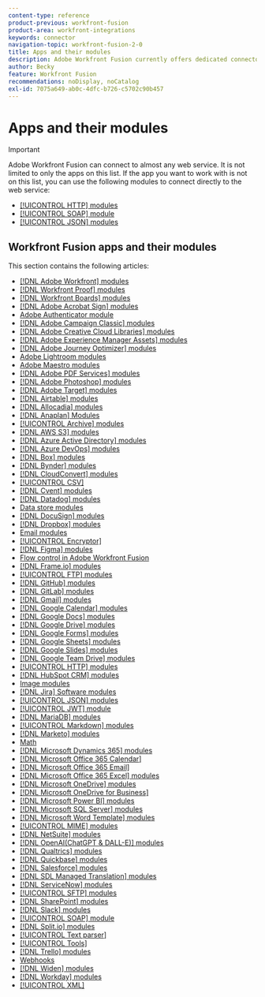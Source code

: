 ```yaml
---
content-type: reference
product-previous: workfront-fusion
product-area: workfront-integrations
keywords: connector
navigation-topic: workfront-fusion-2-0
title: Apps and their modules
description: Adobe Workfront Fusion currently offers dedicated connectors for the apps on this list. If the app you want to work with is not on this list, you can connect to it using the HTTP, SOAP, or JSON modules.
author: Becky
feature: Workfront Fusion
recommendations: noDisplay, noCatalog
exl-id: 7075a649-ab0c-4dfc-b726-c5702c90b457
---
```

# Apps and their modules

>[!IMPORTANT]
>
>Adobe Workfront Fusion can connect to almost any web service. It is not limited to only the apps on this list. If the app you want to work with is not on this list, you can use the following modules to connect directly to the web service:
>
>* [[!UICONTROL HTTP] modules](../../workfront-fusion/apps-and-their-modules/http-modules/http-modules-1.md) 
>* [[!UICONTROL SOAP] module](../../workfront-fusion/apps-and-their-modules/soap-module.md) 
>* [[!UICONTROL JSON] modules](../../workfront-fusion/apps-and-their-modules/json-modules.md) 
>

## Workfront Fusion apps and their modules

This section contains the following articles:

* [[!DNL Adobe Workfront] modules](../../workfront-fusion/apps-and-their-modules/workfront-modules.md) 
* [[!DNL Workfront Proof] modules](../../workfront-fusion/apps-and-their-modules/workfront-proof-modules.md) 
* [[!DNL Workfront Boards] modules](../../workfront-fusion/apps-and-their-modules/workfront-boards-modules.md) 
* [[!DNL Adobe Acrobat Sign] modules](../../workfront-fusion/apps-and-their-modules/adobe-sign-modules.md)
* [Adobe Authenticator module](/help/quicksilver/workfront-fusion/apps-and-their-modules/adobe-authenticator-modules.md)
* [[!DNL Adobe Campaign Classic] modules](../../workfront-fusion/apps-and-their-modules/adobe-campaign-classic-connector.md) 
* [[!DNL Adobe Creative Cloud Libraries] modules](../../workfront-fusion/apps-and-their-modules/creative-cloud-libraries-modules.md) 
* [[!DNL Adobe Experience Manager Assets] modules](../../workfront-fusion/apps-and-their-modules/aem-assets-modules.md)
* [[!DNL Adobe Journey Optimizer] modules](../../workfront-fusion/apps-and-their-modules/adobe-journey-optimizer-modules.md) 
* [Adobe Lightroom modules](/help/quicksilver/workfront-fusion/apps-and-their-modules/adobe-lightroom-modules.md)
* [Adobe Maestro modules](/help/quicksilver/workfront-fusion/apps-and-their-modules/workfront-planning-modules.md)
* [[!DNL Adobe PDF Services] modules](../../workfront-fusion/apps-and-their-modules/pdf-modules.md) 
* [[!DNL Adobe Photoshop] modules](../../workfront-fusion/apps-and-their-modules/adobe-photoshop-modules.md) 
* [[!DNL Adobe Target] modules](../../workfront-fusion/apps-and-their-modules/adobe-target-modules.md) 
* [[!DNL Airtable] modules](../../workfront-fusion/apps-and-their-modules/airtable-modules.md) 
* [[!DNL Allocadia] modules](../../workfront-fusion/apps-and-their-modules/allocadia-modules.md) 
* [[!DNL Anaplan] Modules](../../workfront-fusion/apps-and-their-modules/anaplan-modules.md) 
* [[!UICONTROL Archive] modules](../../workfront-fusion/apps-and-their-modules/archive-modules.md) 
* [[!DNL AWS S3] modules](../../workfront-fusion/apps-and-their-modules/aws-s3-modules.md) 
* [[!DNL Azure Active Directory] modules](../../workfront-fusion/apps-and-their-modules/azure-ad-modules.md) 
* [[!DNL Azure DevOps] modules](../../workfront-fusion/apps-and-their-modules/azure-dev-ops.md)
* [[!DNL Box] modules](../../workfront-fusion/apps-and-their-modules/box-modules.md) 
* [[!DNL Bynder] modules](../../workfront-fusion/apps-and-their-modules/bynder-modules.md) 
* [[!DNL CloudConvert] modules](../../workfront-fusion/apps-and-their-modules/cloud-convert-modules.md)
* [[!UICONTROL CSV]](../../workfront-fusion/apps-and-their-modules/csv.md) 
* [[!DNL Cvent] modules](../../workfront-fusion/apps-and-their-modules/cvent-modules.md) 
* [[!DNL Datadog] modules](../../workfront-fusion/apps-and-their-modules/datadog-modules.md) 
* [Data store modules](../../workfront-fusion/apps-and-their-modules/data-store-modules.md) 
* [[!DNL DocuSign] modules](../../workfront-fusion/apps-and-their-modules/docusign-modules.md) 
* [[!DNL Dropbox] modules](../../workfront-fusion/apps-and-their-modules/dropbox-modules.md)
* [Email modules](../../workfront-fusion/apps-and-their-modules/email-modules.md) 
* [[!UICONTROL Encryptor]](../../workfront-fusion/apps-and-their-modules/encryptor-modules.md) 
* [[!DNL Figma] modules](../../workfront-fusion/apps-and-their-modules/figma-modules.md)
* [Flow control in Adobe Workfront Fusion](../../workfront-fusion/apps-and-their-modules/flow-control.md)
* [[!DNL Frame.io] modules](../../workfront-fusion/apps-and-their-modules/frame-io-modules.md)
* [[!UICONTROL FTP] modules](../../workfront-fusion/apps-and-their-modules/ftp-modules.md)
* [[!DNL GitHub] modules](../../workfront-fusion/apps-and-their-modules/github.md)
* [[!DNL GitLab] modules](../../workfront-fusion/apps-and-their-modules/gitlab-modules.md)
* [[!DNL Gmail] modules](../../workfront-fusion/apps-and-their-modules/gmail-modules.md) 
* [[!DNL Google Calendar] modules](../../workfront-fusion/apps-and-their-modules/google-calendar-modules.md) 
* [[!DNL Google Docs] modules](../../workfront-fusion/apps-and-their-modules/google-docs-modules.md) 
* [[!DNL Google Drive] modules](../../workfront-fusion/apps-and-their-modules/google-drive-modules.md) 
* [[!DNL Google Forms] modules](../../workfront-fusion/apps-and-their-modules/google-forms-modules.md) 
* [[!DNL Google Sheets] modules](../../workfront-fusion/apps-and-their-modules/google-sheets-modules.md) 
* [[!DNL Google Slides] modules](../../workfront-fusion/apps-and-their-modules/google-slides-modules.md) 
* [[!DNL Google Team Drive] modules](../../workfront-fusion/apps-and-their-modules/google-team-drive-modules.md) 
* [[!UICONTROL HTTP] modules](../../workfront-fusion/apps-and-their-modules/http-modules/http-modules-1.md) 
* [[!DNL HubSpot CRM] modules](../../workfront-fusion/apps-and-their-modules/hubspot-crm-modules.md) 
* [Image modules](../../workfront-fusion/apps-and-their-modules/image-module.md) 
* [[!DNL Jira] Software modules](../../workfront-fusion/apps-and-their-modules/jira-software-modules.md) 
* [[!UICONTROL JSON] modules](../../workfront-fusion/apps-and-their-modules/json-modules.md)
* [[!UICONTROL JWT] module](../../workfront-fusion/apps-and-their-modules/jwt-modules.md)
* [[!DNL MariaDB] modules](../../workfront-fusion/apps-and-their-modules/mariadb-modules.md) 
* [[!UICONTROL Markdown] modules](../../workfront-fusion/apps-and-their-modules/markdown-modules.md) 
* [[!DNL Marketo] modules](../../workfront-fusion/apps-and-their-modules/marketo-modules.md) 
* [Math](../../workfront-fusion/apps-and-their-modules/math-module.md) 
* [[!DNL Microsoft Dynamics 365] modules](../../workfront-fusion/apps-and-their-modules/microsoft-dynamics-365-modules.md) 
* [[!DNL Microsoft Office 365 Calendar]](../../workfront-fusion/apps-and-their-modules/microsoft-365-calendar-modules.md) 
* [[!DNL Microsoft Office 365 Email]](../../workfront-fusion/apps-and-their-modules/microsoft-365-email-modules.md) 
* [[!DNL Microsoft Office 365 Excel] modules](../../workfront-fusion/apps-and-their-modules/microsoft-365-excel-modules.md) 
* [[!DNL Microsoft OneDrive] modules](../../workfront-fusion/apps-and-their-modules/microsoft-onedrive-modules.md) 
* [[!DNL Microsoft OneDrive for Business]](../../workfront-fusion/apps-and-their-modules/microsoft-onedrive-for-business-modules.md) 
* [[!DNL Microsoft Power BI] modules](../../workfront-fusion/apps-and-their-modules/powerbi-modules.md)
* [[!DNL Microsoft SQL Server] modules](../../workfront-fusion/apps-and-their-modules/microsoft-sql-server-modules.md) 
* [[!DNL Microsoft Word Template] modules](../../workfront-fusion/apps-and-their-modules/microsoft-word-templates-modules.md) 
* [[!UICONTROL MIME] modules](../../workfront-fusion/apps-and-their-modules/mime.md) 
* [[!DNL NetSuite] modules](../../workfront-fusion/apps-and-their-modules/netsuite.md) 
* [[!DNL OpenAI(ChatGPT & DALL-E)] modules](../../workfront-fusion/apps-and-their-modules/openai-chatgpt-modules.md) 
* [[!DNL Qualtrics] modules](../../workfront-fusion/apps-and-their-modules/qualtrics-modules.md) 
* [[!DNL Quickbase] modules](../../workfront-fusion/apps-and-their-modules/quickbase-modules.md) 
* [[!DNL Salesforce] modules](../../workfront-fusion/apps-and-their-modules/salesforce-modules.md) 
* [[!DNL SDL Managed Translation] modules](../../workfront-fusion/apps-and-their-modules/sdl-managed-translation-modules.md) 
* [[!DNL ServiceNow] modules](../../workfront-fusion/apps-and-their-modules/servicenow-modules.md) 
* [[!UICONTROL SFTP] modules](../../workfront-fusion/apps-and-their-modules/sftp.md) 
* [[!DNL SharePoint] modules](../../workfront-fusion/apps-and-their-modules/sharepoint-modules.md) 
* [[!DNL Slack] modules](../../workfront-fusion/apps-and-their-modules/slack-modules.md) 
* [[!UICONTROL SOAP] module](../../workfront-fusion/apps-and-their-modules/soap-module.md) 
* [[!DNL Split.io] modules](../../workfront-fusion/apps-and-their-modules/split-io-modules.md) 
* [[!UICONTROL Text parser]](../../workfront-fusion/apps-and-their-modules/text-parser.md) 
* [[!UICONTROL Tools]](../../workfront-fusion/apps-and-their-modules/tools-modules.md) 
* [[!DNL Trello] modules](../../workfront-fusion/apps-and-their-modules/trello-modules.md) 
* [Webhooks](../../workfront-fusion/apps-and-their-modules/webhooks-updated.md) 
* [[!DNL Widen] modules](../../workfront-fusion/apps-and-their-modules/widen-modules.md)
* [[!DNL Workday] modules](../../workfront-fusion/apps-and-their-modules/workday-modules.md)
* [[!UICONTROL XML]](../../workfront-fusion/apps-and-their-modules/xml-modules.md)
